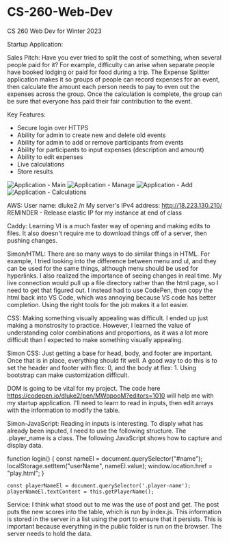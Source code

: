 # CS-260-Web-Dev
CS 260 Web Dev for Winter 2023

Startup Application:

Sales Pitch:
Have you ever tried to split the cost of something, when several people paid for it? For example, difficulty can arise when separate people have booked lodging or paid for food during a trip. The Expense Splitter application makes it so groups of people can record expenses for an event, then calculate the amount each person needs to pay to even out the expenses across the group. Once the calculation is complete, the group can be sure that everyone has paid their fair contribution to the event.

Key Features:
- Secure login over HTTPS
- Ability for admin to create new and delete old events
- Ability for admin to add or remove participants from events
- Ability for participants to input expenses (description and amount)
- Ability to edit expenses
- Live calculations
- Store results

![Application - Main](https://user-images.githubusercontent.com/123618573/215209048-bc01d015-4123-4ad0-a337-a219b43b9db4.jpg)
![Application - Manage](https://user-images.githubusercontent.com/123618573/215209121-e9910ad6-1804-457b-b159-fa90c5d52f93.jpg)
![Application - Add](https://user-images.githubusercontent.com/123618573/215209160-ff436334-4a9f-45a2-add0-712b99e29bef.jpg)
![Application - Calculations](https://user-images.githubusercontent.com/123618573/215209180-bedaacd8-b0cb-40de-9b3f-1b8d69bc4921.jpg)

AWS:
User name: dluke2 /n
My server's IPv4 address: http://18.223.130.210/
REMINDER - Release elastic IP for my instance at end of class

Caddy:
Learning VI is a much faster way of opening and making edits to files. It also doesn't require me to download things off of a server, then pushing changes.

Simon/HTML:
There are so many ways to do similar things in HTML. For example, I tried looking into the difference between menu and ul, and they can be used for the same things, although menu should be used for hyperlinks. I also realized the importance of seeing changes in real time. My live connection would pull up a file directory rather than the html page, so I need to get that figured out. I instead had to use CodePen, then copy the html back into VS Code, which was annoying because VS code has better completion. Using the right tools for the job makes it a lot easier.

CSS:
Making something visually appealing was difficult. I ended up just making a monstrosity to practice. However, I learned the value of understanding color combinations and proportions, as it was a lot more difficult than I expected to make something visually appealing.

Simon CSS: Just getting a base for head, body, and footer are important. Once that is in place, everything should fit well. A good way to do this is to set the header and footer with flex: 0, and the body at flex: 1. Using bootstrap can make customization difficult.

DOM is going to be vital for my project. The code here https://codepen.io/dluke2/pen/MWqpooM?editors=1010 will help me with my startup application. I'll need to learn to read in inputs, then edit arrays with the information to modify the table.

Simon-JavaScript: Reading in inputs is interesting. To disply what has already been inputed, I need to use the following structure. The .player_name is a class. The following JavaScript shows how to capture and display data.

 function login() {
  const nameEl = document.querySelector("#name");
  localStorage.setItem("userName", nameEl.value);
  window.location.href = "play.html";
}

    const playerNameEl = document.querySelector('.player-name');
    playerNameEl.textContent = this.getPlayerName();
    
Service: I think what stood out to me was the use of post and get. The post puts the new scores into the table, which is run by index.js. This information is stored in the server in a list using the port to ensure that it persists. This is important because everything in the public folder is run on the browser. The server needs to hold the data.
